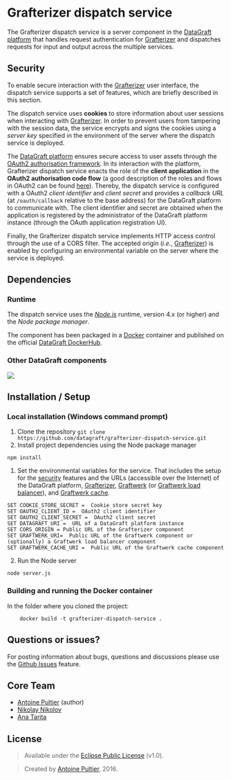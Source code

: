 # Grafterizer dispatch service

The Grafterizer dispatch service is a server component in the [DataGraft platform](https://datagraft.net/) that handles request authentication for [Grafterizer](https://github.com/datagraft/grafterizer) and dispatches requests for input and output across the multiple services.

## Security <a name="security"></a>
To enable secure interaction with the [Grafterizer](https://github.com/datagraft/grafterizer) user interface, the dispatch service supports a set of features, which are briefly described in this section.

The dispatch service uses **cookies** to store information about user sessions when interacting with [Grafterizer](https://github.com/datagraft/grafterizer). In order to prevent users from tampering with the session data, the service encrypts and signs the cookies using a *server key* specified in the environment of the server where the dispatch service is deployed.

The [DataGraft platform](https://datagraft.net/) ensures secure access to user assets through the [OAuth2 authorisation framework](http://oauth.net/2/). In its interaction with the platform, Grafterizer dispatch service enacts the role of the **client application** in the **OAuth2 authorisation code flow** (a good description of the roles and flows in OAuth2 can be found [here](https://www.digitalocean.com/community/tutorials/an-introduction-to-oauth-2)). Thereby, the dispatch service is configured with a OAuth2 *client identifier* and *client secret* and provides a *callback URL* (at `/oauth/callback` relative to the base address) for the DataGraft platform to communicate with. The client identifier and secret are obtained when the application is registered by the administrator of the DataGraft platform instance (through the OAuth application registration UI).

Finally, the Grafterizer dispatch service implements HTTP access control through the use of a CORS filter. The accepted origin (*i.e.*, [Grafterizer](https://github.com/datagraft/grafterizer)) is enabled by configuring an environmental variable on the server where the service is deployed.

## Dependencies

### Runtime
The dispatch service uses the *[Node.js](https://nodejs.org)* runtime, version 4.x (or higher) and the *Node package manager*. 

The component has been packaged in a [Docker](https://www.docker.com/) container and published on the official [DataGraft DockerHub](https://hub.docker.com/u/datagraft/).
### Other DataGraft components
![](https://cloud.githubusercontent.com/assets/8124245/17170080/d9788f7a-53ea-11e6-8ed5-f79246be9581.png)

## Installation / Setup

### Local installation (Windows command prompt)
 1. Clone the repository `git clone https://github.com/datagraft/grafterizer-dispatch-service.git`
 1. Install project dependencies using the Node package manager
   ```
   npm install

   ```
 1. Set the environmental variables for the service. That includes the setup for the [security](#security) features and the URLs (accessible over the Internet) of the DataGraft platform, [Grafterizer](https://github.com/datagraft/grafterizer), [Graftwerk](https://github.com/datagraft/graftwerk) (or [Graftwerk load balancer](https://github.com/datagraft/graftwerk-load-balancer)), and [Graftwerk cache](https://github.com/datagraft/graftwerk-cache).
 
  ```
  SET COOKIE_STORE_SECRET =  Cookie store secret key
  SET OAUTH2_CLIENT_ID =  OAuth2 client identifier
  SET OAUTH2_CLIENT_SECRET =  OAuth2 client secret
  SET DATAGRAFT_URI =  URL of a DataGraft platform instance
  SET CORS_ORIGIN = Public URL of the Grafterizer component
  SET GRAFTWERK_URI=  Public URL of the Graftwerk component or (optionally) a Graftwerk load balancer component
  SET GRAFTWERK_CACHE_URI =  Public URL of the Graftwerk cache component
  ```
  
 2. Run the Node server
 
  ```
  node server.js
  ```
  
### Building and running the Docker container
<!--
Official Docker container on DockerHub
Build and run Docker container
-->
In the folder where you cloned the project:
```
    docker build -t grafterizer-dispatch-service .
```
<!---
## Usage

Should have API docs for this component using Swagger preferably!
Also Grafterizer configuration and DataGraft tutorial.
Coming soon...
-->

## Questions or issues?

For posting information about bugs, questions and discussions please use the [Github Issues](https://github.com/datagraft/grafterizer-dispatch-service/issues) feature.

## Core Team

- [Antoine Pultier](https://github.com/yellowiscool) (author)
- [Nikolay Nikolov](https://github.com/nvnikolov)
- [Ana Tarita](https://github.com/taritaAna)

## License
> Available under the [Eclipse Public License](/LICENSE) (v1.0).

> Created by [Antoine Pultier](https://github.com/yellowiscool), 2016.
